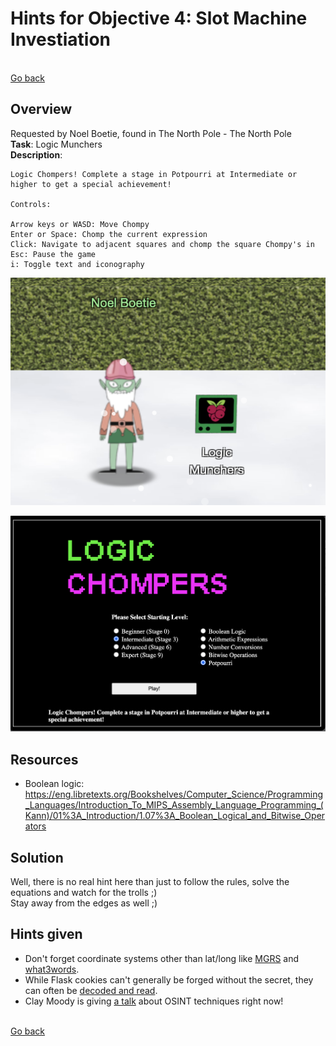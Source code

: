 # Hints for Objective 4: Slot Machine Investiation

<br>[Go back](../Hints.md)

## Overview
Requested by Noel Boetie, found in The North Pole - The North Pole
<br>
**Task**: Logic Munchers     
**Description**: 

```
Logic Chompers! Complete a stage in Potpourri at Intermediate or higher to get a special achievement!

Controls:

Arrow keys or WASD: Move Chompy
Enter or Space: Chomp the current expression
Click: Navigate to adjacent squares and chomp the square Chompy's in
Esc: Pause the game
i: Toggle text and iconography
```

![Noel Boetie](../img/Noel_Boetie.png)

![Hint 04 Screen](../img/Hint_04_screen.png)

## Resources
* Boolean logic: https://eng.libretexts.org/Bookshelves/Computer_Science/Programming_Languages/Introduction_To_MIPS_Assembly_Language_Programming_(Kann)/01%3A_Introduction/1.07%3A_Boolean_Logical_and_Bitwise_Operators

## Solution

Well, there is no real hint here than just to follow the rules, solve the equations and watch for the trolls ;)  
Stay away from the edges as well ;)

## Hints given

* Don't forget coordinate systems other than lat/long like [MGRS](https://en.wikipedia.org/wiki/Military_Grid_Reference_System) and [what3words](https://what3words.com/).
* While Flask cookies can't generally be forged without the secret, they can often be [decoded and read](https://gist.github.com/chriselgee/b9f1861dd9b99a8c1ed30066b25ff80b).
* Clay Moody is giving [a talk](https://www.youtube.com/watch?v=tAot_mcBT9c) about OSINT techniques right now!

<br>[Go back](../Hints.md)
